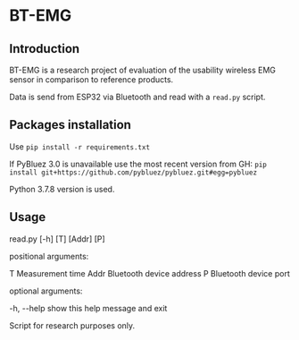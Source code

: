 # BT-EMG
## Introduction
BT-EMG is a research project of evaluation of the usability wireless EMG sensor in comparison to reference products.

Data is send from ESP32 via Bluetooth and read with a `read.py` script.

## Packages installation
Use `pip install -r requirements.txt`

If PyBluez 3.0 is unavailable use the most recent version from GH: `pip install git+https://github.com/pybluez/pybluez.git#egg=pybluez`

Python 3.7.8 version is used.

## Usage
read.py [-h] [T] [Addr] [P]

positional arguments:

  T           Measurement time
  Addr        Bluetooth device address
  P           Bluetooth device port

optional arguments:

  -h, --help  show this help message and exit

Script for research purposes only.